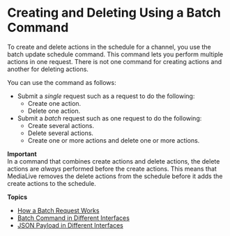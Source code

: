 # Creating and Deleting Using a Batch Command<a name="about-batch-update-schedule"></a>

To create and delete actions in the schedule for a channel, you use the batch update schedule command\. This command lets you perform multiple actions in one request\. There is not one command for creating actions and another for deleting actions\.

You can use the command as follows:
+ Submit a *single* request such as a request to do the following:
  + Create one action\.
  + Delete one action\.
+ Submit a *batch* request such as one request to do the following:
  + Create several actions\.
  + Delete several actions\.
  + Create one or more actions and delete one or more actions\.

**Important**  
In a command that combines create actions and delete actions, the delete actions are *always* performed before the create actions\. This means that MediaLive removes the delete actions from the schedule before it adds the create actions to the schedule\.

**Topics**
+ [How a Batch Request Works](how-batch-schedule-requests-work.md)
+ [Batch Command in Different Interfaces](batchupdatecommand-interfaces.md)
+ [JSON Payload in Different Interfaces](batchupdatecommand-payloads.md)